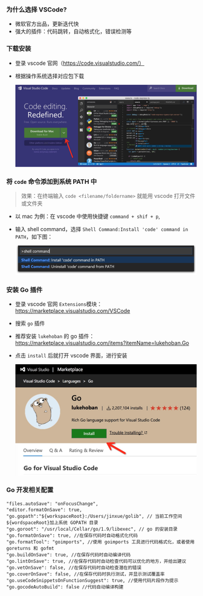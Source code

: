 ### 为什么选择 VSCode?

* 微软官方出品，更新迭代快
* 强大的插件：代码跳转，自动格式化，错误检测等

### 下载安装

* 登录 vscode 官网（https://code.visualstudio.com/）
* 根据操作系统选择对应包下载

  ![shell command](../pics/install-vscode.png)

### 将 `code` 命令添加到系统 PATH 中

> 效果：在终端输入 `code <filename/foldername>` 就能用 vscode 打开文件或文件夹

* 以 mac 为例：在 vscode 中使用快捷键 `command + shif + p`,
* 输入 shell command，选择 `Shell Command:Install 'code' command in PATH`，如下图：

  ![shell command](../pics/shell-command.png)

### 安装 Go 插件

* 登录 vscode 官网 `Extensions`模块：https://marketplace.visualstudio.com/VSCode
* 搜索 `go` 插件
* 推荐安装 `lukehoban` 的 go 插件： https://marketplace.visualstudio.com/items?itemName=lukehoban.Go
* 点击 `install` 后就打开 vscode 界面，进行安装

  ![shell command](../pics/go-extension.png)

### Go 开发相关配置

```
"files.autoSave": "onFocusChange",
"editor.formatOnSave": true,
"go.gopath":"${workspaceRoot}:/Users/jinxue/golib", // 当前工作空间${wordspaceRoot}加上系统 GOPATH 目录
"go.goroot": "/usr/local/Cellar/go/1.9/libexec", // go 的安装目录
"go.formatOnSave": true, //在保存代码时自动格式化代码
"go.formatTool": "goimports", //使用 goimports 工具进行代码格式化，或者使用 goreturns 和 gofmt
"go.buildOnSave": true, //在保存代码时自动编译代码
"go.lintOnSave": true, //在保存代码时自动检查代码可以优化的地方，并给出建议
"go.vetOnSave": false, //在保存代码时自动检查潜在的错误
"go.coverOnSave": false, //在保存代码时执行测试，并显示测试覆盖率
"go.useCodeSnippetsOnFunctionSuggest": true, //使用代码片段作为提示
"go.gocodeAutoBuild": false //代码自动编译构建
```
